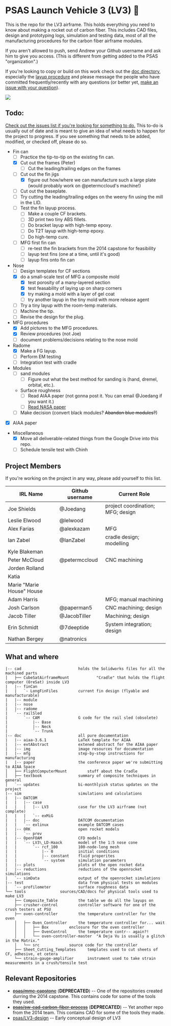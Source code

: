 # PSAS Launch Vehicle 3 (LV3) 🚀

This is the repo for the LV3 airframe. This holds everything you need to know about making a rocket out of carbon fiber. This includes CAD files, design and prototyping logs, simulation and testing data, most of all the manufacturing procedures for the carbon fiber airframe modules.  

If you aren't allowed to push, send Andrew your Github username and ask him to give you access. (This is different from getting added to the PSAS "organization".)

If you're looking to copy or build on this work check out the [doc directory](/doc/), especially the [layup procedure](/doc/mfg/moduleProcedure.md) and please message the people who have committed frequently/recently with any questions (or better yet, [make an issue with your question](https://github.com/psas/lv3.0-airframe/issues)).

![](https://github.com/psas/lv3.0-airframe/blob/master/cad/LV3.JPG)

## Todo:
[Check out the issues list if you're looking for something to do.](https://github.com/psas/lv3.0-airframe/issues) This to-do is usually out of date and is meant to give an idea of what needs to happen for the project to progress. If you see something that needs to be added, modified, or checked off, please do so. 

- Fin can
    - [ ] Practice the tip-to-tip on the existing fin can.
	- [X] Cut out the frames (Peter)
	   - [ ] Cut the leading/trailing edges on the frames
	- [ ] Cut out the fin jigs
		- [X] figure out how/where we can manufacture such a large plate (would probably work on @petermccloud's machine!)
	- [ ] Cut out the baseplate.
	- [ ] Try cutting the leading/trailing edges on the weeny fin using the mill in the LID.
	- [ ] Test the fin layup process.
		- [ ] Make a couple CF brackets.
		- [ ] 3D print two tiny ABS fillets.
		- [ ] Do bracket layup with high-temp epoxy.
		- [ ] Do T2T layup with high-temp epoxy.
		- [ ] Do high-temp cure.
	- [ ] MFG first fin can
		- [ ] re-test the fin brackets from the 2014 capstone for feasibility 
	    - [ ] layup test fins (one at a time, until it's good)
		- [ ] layup fins onto fin can
- Nose
	- [ ] Design templates for CF sections
	- [X] do a small-scale test of MFG a composite mold
		- [X] test porosity of a many-layered section
		- [X] test feasability of laying up on sharp corners
		- [X] try making a mold with a layer of gel coat
		- [ ] try another layup in the tiny mold with more release agent
	- [ ] Try a tiny layup with the room-temp materials.
	- [ ] Machine the tip.
	- [ ] Revise the design for the plug.
- MFG procedures
	- [X] Add pictures to the MFG procedures.
	- [X] Review procedures (not Joe)
	- [ ] document problems/decisions relating to the nose mold
- Radome
	- [X] Make a FG layup. 
	- [ ] Perform EM testing
	- [ ] Integration test with cradle
- Modules
    - [ ] sand modules
    	- [ ] Figure out what the best method for sanding is (hand, dremel, orbital, etc.).
    - Surface roughness
        - [ ] Read AIAA paper (not gonna post it. You can email @Joedang if you want it.)
        - [ ] [Read NASA paper](http://ntrs.nasa.gov/archive/nasa/casi.ntrs.nasa.gov/19660028009.pdf)
    - [ ] Make decision (convert black modules? ~~Abandon blue modules?~~)
- [X] AIAA paper
- Miscellaneous
	- [X] Move all deliverable-related things from the Google Drive into this repo. 
	- [ ] Schedule tensile test with Chinh

## Project Members

If you're working on the project in any way, please add yourself to this list.

IRL Name			|	Github username	|	Current Role
----------------|--------------------|-----------
Joe Shields		|	@Joedang			|	project coordination; MFG; design
Leslie Elwood	|	@lelwood			|	
Alex Farias		|	@alexkazam		|	MFG
Ian Zabel		|	@IanZabel		|	cradle design; modelling
Kyle Blakeman	|					|   
Peter McCloud	|	@petermccloud	|   CNC machining
Jorden Rolland	|					|	
Katia			|					|	
Marie "Marie House" House	|					|	
Adam Harris		|					|   MFG; manual machining
Josh Carlson		|	@paperman5		|   CNC machining; design
Jacob Tiller		|	@JacobTiller		|   Machining; design
Erin Schmidt		|	@7deeptide		|	System integration; design
Nathan Bergey	|	@natronics		|	

## What and where
```
|-- cad							holds the Solidworks files for all the machined parts
│   ├── CubeSatAirframeMount			"Cradle" that holds the flight computer (OreSat) inside LV3
|   |-- finCan
|	|	`- LongFinFiles			current fin design (flyable and manufacturable)
|   |-- module
|   |-- nose
|   |-- radome
|   `-- railSled
|       `-- CAM					G code for the rail sled (obsolete)
|           |-- Base
|           |-- Neck
|           `-- Trunk
|-- doc							all pure documentation
|   |-- aiaa-3.6.1				LaTeX template for AIAA
|   |-- extAbstract				extened abstract for the AIAA paper
|   |-- img						image resources for documentation
|   |-- mfg						step-by-step instructions for manufacturing
|   |-- paper					the conference paper we're submitting to AIAA Space
│   ├── FlightComputerMount			stuff about the Cradle
│   ├── textbook				summary of composite techniques in general
|   `-- updates					bi-monthlyish status updates on the project
|-- sim							simulations and calculations
|   |-- DATCOM
|   |   |-- case
|   |   |   |-- LV3				case for the LV3 airframe (not complete)
|   |   |   `-- exMiG
|   |   |-- doc					DATCOM documentation
|   |   `-- exlinux				example DATCOM cases
|   |-- ORK						open rocket models
|   |   `-- prev
|   |-- OpenFOAM				CFD models
|   |   `-- LV3\_LD-Haack		model of the 1:5 nose cone
|   |       `-- rcf_100			100-node-long mesh
|   |           |-- 0			initial conditions
|   |           |-- constant	fluid properites
|   |           `-- system		simulation parameters
|   |-- plots					plots of the open rocket data
|   |-- reductions				reductions of the openrocket simulations
|   `-- simData					output of the openrocket simulations
|-- test						data from physical tests on modules
|   `-- profilometer			surface roughness data
└── tools				sources/CAD/docs for physical tools used to make LV3
    ├── Composite_Table			the table we do all the layups on
    ├── crusher-control			controller software for one of the crush testers at PSU	
    ├── oven-controller			the temperature controller for the oven
    │   ├── Oven_Controller		the temperature controller for... wait
    │   │   ├── Box			enclosure for the oven controller
    │   │   ├── OvenControl		the temperature contr-- again?!
    │   │   └── oven-controller-master	"A Deja Vu is usually a glitch in the Matrix."
    │   └── src				source code for the controller
    ├── Sheet_Cutting_Templates		templates used to cut sheets of CF, adhesive, et cetera
    └── strain-gauge-amplifier		instrument used to take strain measurements in a crush/tensile test
```
    
## Relevant Repositories
* [~~psas/mme-capstone~~](https://github.com/psas/mme-capstone) (**DEPRECATED**) -- One of the repositories created durring the 2014 capstone. This contains code for some of the tools they used. 
* [~~psas/sw-cad-carbon-fiber-process~~](https://github.com/psas/sw-cad-carbon-fiber-process) (**DEPRECATED**) -- Yet another repo from the 2014 team. This contains CAD for some of the tools they made.
* [psas/LV3-design](https://github.com/psas/LV3-design) -- Early conceptual design of LV3
